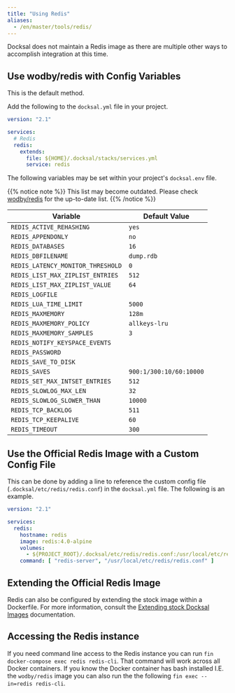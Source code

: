 ```yaml
---
title: "Using Redis"
aliases:
  - /en/master/tools/redis/
---
```


Docksal does not maintain a Redis image as there are multiple other ways to accomplish integration at this time.

## Use wodby/redis with Config Variables

This is the default method.

Add the following to the `docksal.yml` file in your project.

```yaml
version: "2.1"

services:
  # Redis
  redis:
    extends:
      file: ${HOME}/.docksal/stacks/services.yml
      service: redis
```

The following variables may be set within your project's `docksal.env` file.

{{% notice note %}}
This list may become outdated. Please check [wodby/redis](https://github.com/wodby/redis) for the up-to-date list.
{{% /notice %}}

| Variable                          | Default Value           |
| --------------------------------- | ----------------------- |
| `REDIS_ACTIVE_REHASHING`          | `yes`                   |
| `REDIS_APPENDONLY`                | `no`                    |
| `REDIS_DATABASES`                 | `16`                    |
| `REDIS_DBFILENAME`                | `dump.rdb`              |
| `REDIS_LATENCY_MONITOR_THRESHOLD` | `0`                     |
| `REDIS_LIST_MAX_ZIPLIST_ENTRIES`  | `512`                   |
| `REDIS_LIST_MAX_ZIPLIST_VALUE`    | `64`                    |
| `REDIS_LOGFILE`                   |                         |
| `REDIS_LUA_TIME_LIMIT`            | `5000`                  |
| `REDIS_MAXMEMORY`                 | `128m`                  |
| `REDIS_MAXMEMORY_POLICY`          | `allkeys-lru`           |
| `REDIS_MAXMEMORY_SAMPLES`         | `3`                     |
| `REDIS_NOTIFY_KEYSPACE_EVENTS`    |                         |
| `REDIS_PASSWORD`                  |                         |
| `REDIS_SAVE_TO_DISK`              |                         |
| `REDIS_SAVES`                     | `900:1/300:10/60:10000` |
| `REDIS_SET_MAX_INTSET_ENTRIES`    | `512`                   |
| `REDIS_SLOWLOG_MAX_LEN`           | `32`                    |
| `REDIS_SLOWLOG_SLOWER_THAN`       | `10000`                 |
| `REDIS_TCP_BACKLOG`               | `511`                   |
| `REDIS_TCP_KEEPALIVE`             | `60`                    |
| `REDIS_TIMEOUT`                   | `300`                   |


## Use the Official Redis Image with a Custom Config File

This can be done by adding a line to reference the custom config file (`.docksal/etc/redis/redis.conf`) in the `docksal.yml` file. The following is an example.

```yaml
version: "2.1"

services:
  redis:
    hostname: redis
    image: redis:4.0-alpine
    volumes:
      - ${PROJECT_ROOT}/.docksal/etc/redis/redis.conf:/usr/local/etc/redis/redis.conf
    command: [ "redis-server", "/usr/local/etc/redis/redis.conf" ]
```


## Extending the Official Redis Image

Redis can also be configured by extending the stock image within a Dockerfile. For more
information, consult the [Extending stock Docksal Images](/stack/extend-images/) documentation.

## Accessing the Redis instance

If you need command line access to the Redis instance you can run `fin docker-compose exec redis redis-cli`.  That command will work across all Docker containers.  If you know the Docker container has bash installed I.E. the `wodby/redis` image you can also run the the following `fin exec --in=redis redis-cli`.
